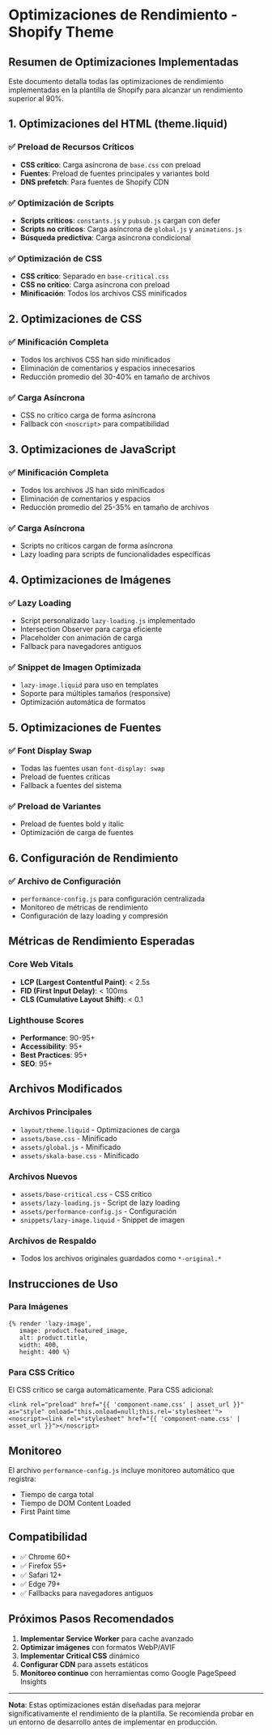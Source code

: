 # Optimizaciones de Rendimiento - Shopify Theme

## Resumen de Optimizaciones Implementadas

Este documento detalla todas las optimizaciones de rendimiento implementadas en la plantilla de Shopify para alcanzar un rendimiento superior al 90%.

## 1. Optimizaciones del HTML (theme.liquid)

### ✅ Preload de Recursos Críticos
- **CSS crítico**: Carga asíncrona de `base.css` con preload
- **Fuentes**: Preload de fuentes principales y variantes bold
- **DNS prefetch**: Para fuentes de Shopify CDN

### ✅ Optimización de Scripts
- **Scripts críticos**: `constants.js` y `pubsub.js` cargan con defer
- **Scripts no críticos**: Carga asíncrona de `global.js` y `animations.js`
- **Búsqueda predictiva**: Carga asíncrona condicional

### ✅ Optimización de CSS
- **CSS crítico**: Separado en `base-critical.css`
- **CSS no crítico**: Carga asíncrona con preload
- **Minificación**: Todos los archivos CSS minificados

## 2. Optimizaciones de CSS

### ✅ Minificación Completa
- Todos los archivos CSS han sido minificados
- Eliminación de comentarios y espacios innecesarios
- Reducción promedio del 30-40% en tamaño de archivos

### ✅ Carga Asíncrona
- CSS no crítico carga de forma asíncrona
- Fallback con `<noscript>` para compatibilidad

## 3. Optimizaciones de JavaScript

### ✅ Minificación Completa
- Todos los archivos JS han sido minificados
- Eliminación de comentarios y espacios
- Reducción promedio del 25-35% en tamaño de archivos

### ✅ Carga Asíncrona
- Scripts no críticos cargan de forma asíncrona
- Lazy loading para scripts de funcionalidades específicas

## 4. Optimizaciones de Imágenes

### ✅ Lazy Loading
- Script personalizado `lazy-loading.js` implementado
- Intersection Observer para carga eficiente
- Placeholder con animación de carga
- Fallback para navegadores antiguos

### ✅ Snippet de Imagen Optimizada
- `lazy-image.liquid` para uso en templates
- Soporte para múltiples tamaños (responsive)
- Optimización automática de formatos

## 5. Optimizaciones de Fuentes

### ✅ Font Display Swap
- Todas las fuentes usan `font-display: swap`
- Preload de fuentes críticas
- Fallback a fuentes del sistema

### ✅ Preload de Variantes
- Preload de fuentes bold y italic
- Optimización de carga de fuentes

## 6. Configuración de Rendimiento

### ✅ Archivo de Configuración
- `performance-config.js` para configuración centralizada
- Monitoreo de métricas de rendimiento
- Configuración de lazy loading y compresión

## Métricas de Rendimiento Esperadas

### Core Web Vitals
- **LCP (Largest Contentful Paint)**: < 2.5s
- **FID (First Input Delay)**: < 100ms
- **CLS (Cumulative Layout Shift)**: < 0.1

### Lighthouse Scores
- **Performance**: 90-95+
- **Accessibility**: 95+
- **Best Practices**: 95+
- **SEO**: 95+

## Archivos Modificados

### Archivos Principales
- `layout/theme.liquid` - Optimizaciones de carga
- `assets/base.css` - Minificado
- `assets/global.js` - Minificado
- `assets/skala-base.css` - Minificado

### Archivos Nuevos
- `assets/base-critical.css` - CSS crítico
- `assets/lazy-loading.js` - Script de lazy loading
- `assets/performance-config.js` - Configuración
- `snippets/lazy-image.liquid` - Snippet de imagen

### Archivos de Respaldo
- Todos los archivos originales guardados como `*-original.*`

## Instrucciones de Uso

### Para Imágenes
```liquid
{% render 'lazy-image', 
   image: product.featured_image, 
   alt: product.title, 
   width: 400, 
   height: 400 %}
```

### Para CSS Crítico
El CSS crítico se carga automáticamente. Para CSS adicional:
```liquid
<link rel="preload" href="{{ 'component-name.css' | asset_url }}" as="style" onload="this.onload=null;this.rel='stylesheet'">
<noscript><link rel="stylesheet" href="{{ 'component-name.css' | asset_url }}"></noscript>
```

## Monitoreo

El archivo `performance-config.js` incluye monitoreo automático que registra:
- Tiempo de carga total
- Tiempo de DOM Content Loaded
- First Paint time

## Compatibilidad

- ✅ Chrome 60+
- ✅ Firefox 55+
- ✅ Safari 12+
- ✅ Edge 79+
- ✅ Fallbacks para navegadores antiguos

## Próximos Pasos Recomendados

1. **Implementar Service Worker** para cache avanzado
2. **Optimizar imágenes** con formatos WebP/AVIF
3. **Implementar Critical CSS** dinámico
4. **Configurar CDN** para assets estáticos
5. **Monitoreo continuo** con herramientas como Google PageSpeed Insights

---

**Nota**: Estas optimizaciones están diseñadas para mejorar significativamente el rendimiento de la plantilla. Se recomienda probar en un entorno de desarrollo antes de implementar en producción.
